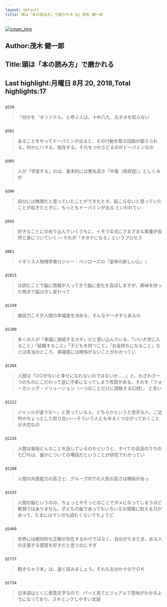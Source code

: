 ```yaml
---
layout: default
title: 頭は「本の読み方」で磨かれる by 茂木 健一郎
---
```


[![cover_img](http://images-jp.amazon.com/images/P/B010A50GZS.09.MZZZZZZZ.jpg)](https://www.amazon.co.jp/dp/B010A50GZS)  
## Author:茂木 健一郎  
## Title:頭は「本の読み方」で磨かれる  
## Last highlight:月曜日 8月 20, 2018,Total highlights:17  
```
  
@239  
```
> 「何かを〝オリジナル〟と呼ぶ人は、十中八九、元ネタを知らない  
```
  
@381  
```
> あることをやってドーパミンが出ると、その行動を取る回路が鍛えられる。何かにハマる、依存する。それをつかさどるのがドーパミンなの  
```
  
@385  
```
> 人が「学習する」のは、基本的には悪名高き「中毒（依存症）」としくみが  
```
  
@390  
```
> 自分には無理だと思っていたことができたとき、起こらないと思っていたことが起きたときに、もっともドーパミンが出る といわれてい  
```
  
@565  
```
> 好きなことにのめり込んでいくうちに、イモづる式にさまざまな素養が自然と身についていく──それが「オタクになる」というプロセス  
```
  
@861  
```
> イギリス人物理学者ロジャー・ペンローズの『皇帝の新しい心』（  
```
  
@1015  
```
> は読むことで脳に情報が入ってきて脳に変化を及ぼしますが、興味を持った時点で脳は少し変わって  
```
  
@1199  
```
> 雑談力こそが人間の幸福度を決める、そんなデータすらあるの  
```
  
@1200  
```
> 多くの人が「幸福に直結するカギ」だと思い込んでいる、「いい大学に入ること」「結婚すること」「子どもを持つこと」「お金持ちになること」などは本当のところ、幸福感には関係がないことがわかってい  
```
  
@1204  
```
> 人間は「○○がないと幸せになれないのではないか……」と、わざわざ一つのものにこだわって逆に不幸になってしまう性質がある。それを「フォーカシング・イリュージョン（一つのことだけに固執する幻想）」 と言い  
```
  
@1222  
```
> ジャンルが違うな〜」と思っている人、どちらかというと苦手な人、ご近所のちょっとした知り合い──そういう人ともゆるくつながっておくことが大切なの  
```
  
@1226  
```
> 人間は普段どんなことを話しているのかというと、すべての会話のうちの七〇％は、誰かについての噂話だということが研究でわかってい  
```
  
@1280  
```
> 人間の共感能力の高さと、グループ内での人気の高さは関係があっ  
```
  
@1435  
```
> 人間の脳というのは、ちょっとやそっとのことでダメになってしまうほど軟弱ではありません。子どもの脳であってもいろいろな情報に耐える力があって、たまにはマンガも読むくらいでちょうど  
```
  
@1469  
```
> 世界には絶対的な正解が存在するわけではなく、自分がたまたま、ある人の主張する感覚を好きだと思うのにすぎ  
```
  
@1737  
```
> 飽きちゃう本」は、速く読みましょう。それも五分か十分でＯＫ  
```
  
@1754  
```
> 日本語はとくに表意文字なので、パッと見てビジュアルで意味がわかるようになっており、スキミングしやすい言語  
```